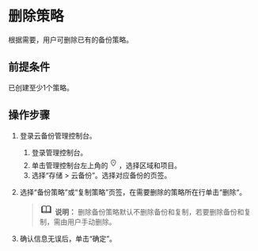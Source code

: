 # 删除策略<a name="cbr_03_0028"></a>

根据需要，用户可删除已有的备份策略。

## 前提条件<a name="section15453010184119"></a>

已创建至少1个策略。

## 操作步骤<a name="section171751115105019"></a>

1.  登录云备份管理控制台。
    1.  登录管理控制台。
    2.  单击管理控制台左上角的![](figures/icon-region.png)，选择区域和项目。
    3.  选择“存储 \> 云备份”。选择对应备份的页签。

2.  选择“备份策略”或“复制策略”页签，在需要删除的策略所在行单击“删除“。

    >![](public_sys-resources/icon-note.gif) **说明：** 
    >删除备份策略默认不删除备份和复制，若要删除备份和复制，需由用户手动删除。

3.  确认信息无误后，单击“确定”。

